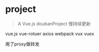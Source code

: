 # project

> A Vue.js  doubanProject  慢持续更新

 vue.js
 vue-rotuer
 axios
 webpack
 vux
 vuex

 用了proxy做转发